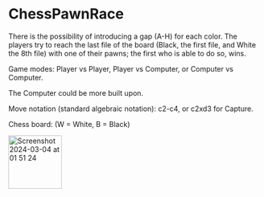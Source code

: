 # ChessPawnRace

There is the possibility of introducing a gap (A-H) for each color. The players try to reach the last file of the board (Black, the first file, and White the 8th file) with one of their pawns; the first who is able to do so, wins.

Game modes: Player vs Player, Player vs Computer, or Computer vs Computer.

The Computer could be more built upon.

Move notation (standard algebraic notation): c2-c4, or c2xd3 for Capture.

Chess board: (W = White, B = Black)

<img width="106" alt="Screenshot 2024-03-04 at 01 51 24" src="https://github.com/DavidMihai24/ChessPawnRace/assets/94358519/dd0111b7-9ab4-4f06-b38f-47f49a64fe8d">
